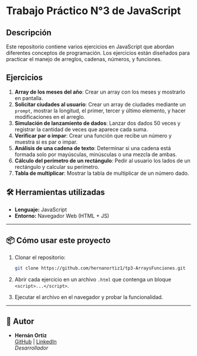 # Trabajo Práctico N°3 de JavaScript

## Descripción
Este repositorio contiene varios ejercicios en JavaScript que abordan diferentes conceptos de programación. Los ejercicios están diseñados para practicar el manejo de arreglos, cadenas, números, y funciones.

## Ejercicios

1. **Array de los meses del año**: Crear un array con los meses y mostrarlo en pantalla.
2. **Solicitar ciudades al usuario**: Crear un array de ciudades mediante un `prompt`, mostrar la longitud, el primer, tercer y último elemento, y hacer modificaciones en el arreglo.
3. **Simulación de lanzamiento de dados**: Lanzar dos dados 50 veces y registrar la cantidad de veces que aparece cada suma.
4. **Verificar par o impar**: Crear una función que recibe un número y muestra si es par o impar.
5. **Análisis de una cadena de texto**: Determinar si una cadena está formada solo por mayúsculas, minúsculas o una mezcla de ambas.
6. **Cálculo del perímetro de un rectángulo**: Pedir al usuario los lados de un rectángulo y calcular su perímetro.
7. **Tabla de multiplicar**: Mostrar la tabla de multiplicar de un número dado.

## 🛠️ Herramientas utilizadas

- **Lenguaje:** JavaScript  
- **Entorno:** Navegador Web (HTML + JS)  

---

## 📦 Cómo usar este proyecto
1. Clonar el repositorio:

   ```bash
   git clone https://github.com/hernanortiz1/tp3-ArraysFunciones.git
   ```
2. Abrir cada ejercicio en un archivo `.html` que contenga un bloque `<script>...</script>`.

3. Ejecutar el archivo en el navegador y probar la funcionalidad.

---

## 👤 Autor

- **Hernán Ortiz**  
  [GitHub](https://github.com/hernanortiz1) | [LinkedIn](https://www.linkedin.com/in/hern%C3%A1n-ortiz/)  
  *Desarrollador*
